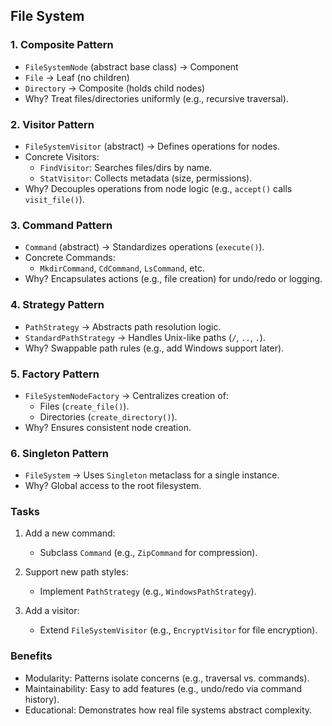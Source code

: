 
## File System

### 1. Composite Pattern  
- `FileSystemNode` (abstract base class) → Component  
- `File` → Leaf (no children)  
- `Directory` → Composite (holds child nodes)  
- Why? Treat files/directories uniformly (e.g., recursive traversal).  

### 2. Visitor Pattern  
- `FileSystemVisitor` (abstract) → Defines operations for nodes.  
- Concrete Visitors:  
  - `FindVisitor`: Searches files/dirs by name.  
  - `StatVisitor`: Collects metadata (size, permissions).  
- Why? Decouples operations from node logic (e.g., `accept()` calls `visit_file()`).  

### 3. Command Pattern  
- `Command` (abstract) → Standardizes operations (`execute()`).  
- Concrete Commands:  
  - `MkdirCommand`, `CdCommand`, `LsCommand`, etc.  
- Why? Encapsulates actions (e.g., file creation) for undo/redo or logging.  

### 4. Strategy Pattern  
- `PathStrategy` → Abstracts path resolution logic.  
- `StandardPathStrategy` → Handles Unix-like paths (`/`, `..`, `.`).  
- Why? Swappable path rules (e.g., add Windows support later).  

### 5. Factory Pattern  
- `FileSystemNodeFactory` → Centralizes creation of:  
  - Files (`create_file()`).  
  - Directories (`create_directory()`).  
- Why? Ensures consistent node creation.  

### 6. Singleton Pattern  
- `FileSystem` → Uses `Singleton` metaclass for a single instance.  
- Why? Global access to the root filesystem.  


### Tasks

1. Add a new command:  
   - Subclass `Command` (e.g., `ZipCommand` for compression).  

2. Support new path styles:  
   - Implement `PathStrategy` (e.g., `WindowsPathStrategy`).  

3. Add a visitor:  
   - Extend `FileSystemVisitor` (e.g., `EncryptVisitor` for file encryption).  


### Benefits
- Modularity: Patterns isolate concerns (e.g., traversal vs. commands).  
- Maintainability: Easy to add features (e.g., undo/redo via command history).  
- Educational: Demonstrates how real file systems abstract complexity.  
